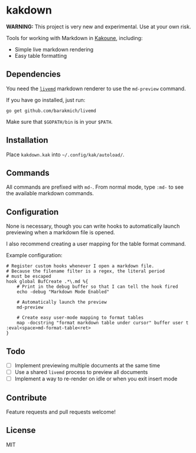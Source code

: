 # kakdown

**WARNING:** This project is very new and experimental. Use at your own risk.

Tools for working with Markdown in [Kakoune](https://github.com/mawww/kakoune), including:

 - Simple live markdown rendering
 - Easy table formatting

## Dependencies

You need the [`livemd`](https://github.com/barakmich/livemd) markdown renderer to use the `md-preview` command.

If you have go installed, just run:

```
go get github.com/barakmich/livemd
```

Make sure that `$GOPATH/bin` is in your `$PATH`.

## Installation

Place `kakdown.kak` into `~/.config/kak/autoload/`.

## Commands

All commands are prefixed with `md-`. From normal mode, type `:md-` to see
the available markdown commands.

## Configuration

None is necessary, though you can write hooks to automatically launch
previewing when a markdown file is opened.

I also recommend creating a user mapping for the table format command.

Example configuration:
```
# Register custom hooks whenever I open a markdown file.
# Because the filename filter is a regex, the literal period
# must be escaped
hook global BufCreate .*\.md %{
    # Print in the debug buffer so that I can tell the hook fired
    echo -debug "Markdown Mode Enabled"

    # Automatically launch the preview
    md-preview

    # Create easy user-mode mapping to format tables
    map -docstring "format markdown table under cursor" buffer user t :eval<space>md-format-table<ret>
}
```

## Todo

- [ ] Implement previewing multiple documents at the same time
- [ ] Use a shared `livemd` process to preview all documents
- [ ] Implement a way to re-render on idle or when you exit insert mode

## Contribute

Feature requests and pull requests welcome!

## License

MIT
